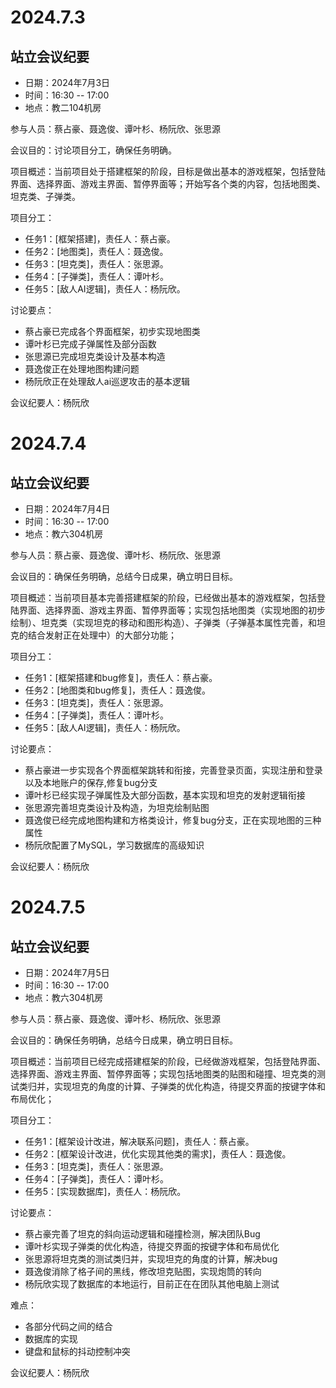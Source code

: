 # **2024.7.3**

## **站立会议纪要**

- 日期：2024年7月3日
- 时间：16:30 -- 17:00
- 地点：教二104机房

参与人员：蔡占豪、聂逸俊、谭叶杉、杨阮欣、张思源

会议目的：讨论项目分工，确保任务明确。

项目概述：当前项目处于搭建框架的阶段，目标是做出基本的游戏框架，包括登陆界面、选择界面、游戏主界面、暂停界面等；开始写各个类的内容，包括地图类、坦克类、子弹类。



项目分工：

- 任务1：[框架搭建]，责任人：蔡占豪。
- 任务2：[地图类]，责任人：聂逸俊。
- 任务3：[坦克类]，责任人：张思源。
- 任务4：[子弹类]，责任人：谭叶杉。
- 任务5：[敌人AI逻辑]，责任人：杨阮欣。

讨论要点：

- 蔡占豪已完成各个界面框架，初步实现地图类
- 谭叶杉已完成子弹属性及部分函数
- 张思源已完成坦克类设计及基本构造
- 聂逸俊正在处理地图构建问题
- 杨阮欣正在处理敌人ai巡逻攻击的基本逻辑

会议纪要人：杨阮欣







# **2024.7.4**

## **站立会议纪要**

- 日期：2024年7月4日
- 时间：16:30 -- 17:00
- 地点：教六304机房

参与人员：蔡占豪、聂逸俊、谭叶杉、杨阮欣、张思源

会议目的：确保任务明确，总结今日成果，确立明日目标。

项目概述：当前项目基本完善搭建框架的阶段，已经做出基本的游戏框架，包括登陆界面、选择界面、游戏主界面、暂停界面等；实现包括地图类（实现地图的初步绘制）、坦克类（实现坦克的移动和图形构造）、子弹类（子弹基本属性完善，和坦克的结合发射正在处理中）的大部分功能；



项目分工：

- 任务1：[框架搭建和bug修复]，责任人：蔡占豪。
- 任务2：[地图类和bug修复]，责任人：聂逸俊。
- 任务3：[坦克类]，责任人：张思源。
- 任务4：[子弹类]，责任人：谭叶杉。
- 任务5：[敌人AI逻辑]，责任人：杨阮欣。

讨论要点：

- 蔡占豪进一步实现各个界面框架跳转和衔接，完善登录页面，实现注册和登录以及本地账户的保存,修复bug分支
- 谭叶杉已经实现子弹属性及大部分函数，基本实现和坦克的发射逻辑衔接
- 张思源完善坦克类设计及构造，为坦克绘制贴图
- 聂逸俊已经完成地图构建和方格类设计，修复bug分支，正在实现地图的三种属性
- 杨阮欣配置了MySQL，学习数据库的高级知识

会议纪要人：杨阮欣











# **2024.7.5**

## **站立会议纪要**

- 日期：2024年7月5日
- 时间：16:30 -- 17:00
- 地点：教六304机房

参与人员：蔡占豪、聂逸俊、谭叶杉、杨阮欣、张思源

会议目的：确保任务明确，总结今日成果，确立明日目标。

项目概述：当前项目已经完成搭建框架的阶段，已经做游戏框架，包括登陆界面、选择界面、游戏主界面、暂停界面等；实现包括地图类的贴图和碰撞、坦克类的测试类归并，实现坦克的角度的计算、子弹类的优化构造，待提交界面的按键字体和布局优化；



项目分工：

- 任务1：[框架设计改进，解决联系问题]，责任人：蔡占豪。
- 任务2：[框架设计改进，优化实现其他类的需求]，责任人：聂逸俊。
- 任务3：[坦克类]，责任人：张思源。
- 任务4：[子弹类]，责任人：谭叶杉。
- 任务5：[实现数据库]，责任人：杨阮欣。

讨论要点：

- 蔡占豪完善了坦克的斜向运动逻辑和碰撞检测，解决团队Bug
- 谭叶杉实现子弹类的优化构造，待提交界面的按键字体和布局优化
- 张思源将坦克类的测试类归并，实现坦克的角度的计算，解决bug
- 聂逸俊消除了格子间的黑线，修改坦克贴图，实现炮筒的转向
- 杨阮欣实现了数据库的本地运行，目前正在在团队其他电脑上测试

难点：

+ 各部分代码之间的结合
+ 数据库的实现
+ 键盘和鼠标的抖动控制冲突

会议纪要人：杨阮欣
